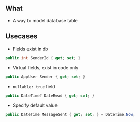## What
- A way to model database table

## Usecases
* Fields exist in db
```csharp
public int SenderId { get; set; }
```
* Virtual fields, exist in code only
```csharp
public AppUser Sender { get; set; }
```
* `nullable: true` field
```csharp
public DateTime? DateRead { get; set; }
```
* Specify default value
```csharp
public DateTime MessageSent { get; set; } = DateTime.Now;
```
